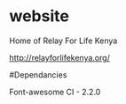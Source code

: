 # website

Home of Relay For Life Kenya

http://relayforlifekenya.org/


#Dependancies

Font-awesome
CI - 2.2.0
